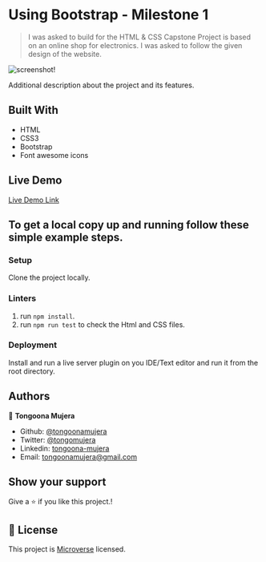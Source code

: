 # Using Bootstrap - Milestone 1 

> I was asked to build for the HTML & CSS Capstone Project is based on an online shop for electronics. I was asked to follow the given design of the website.

![screenshot!](https://user-images.githubusercontent.com/69446259/111504539-72e9f200-8750-11eb-90f4-ae162bf5dd58.PNG)

Additional description about the project and its features.

## Built With

- HTML
- CSS3
- Bootstrap
- Font awesome icons

## Live Demo

[Live Demo Link](https://tongoonamujera.github.io/HTML-AND-CSS-CAPSTONE-PROJECT/)

## To get a local copy up and running follow these simple example steps.

### Setup

Clone the project locally.

### Linters

1. run `npm install`.
2. run `npm run test` to check the Html and CSS files.

### Deployment

Install and run a live server plugin on you IDE/Text editor and run it from the root directory.

## Authors
👤 **Tongoona Mujera**

- Github: [@tongoonamujera](https://github.com/tongoonamujera)
- Twitter: [@tongomujera](https://twitter.com/tongomujera)
- Linkedin: [tongoona-mujera](https://www.linkedin.com/in/tongoona-mujera-125604162/)
- Email:  tongoonamujera@gmail.com

## Show your support

Give a ⭐️ if you like this project.!

## 📝 License

This project is [Microverse](https://microverse.org) licensed.
